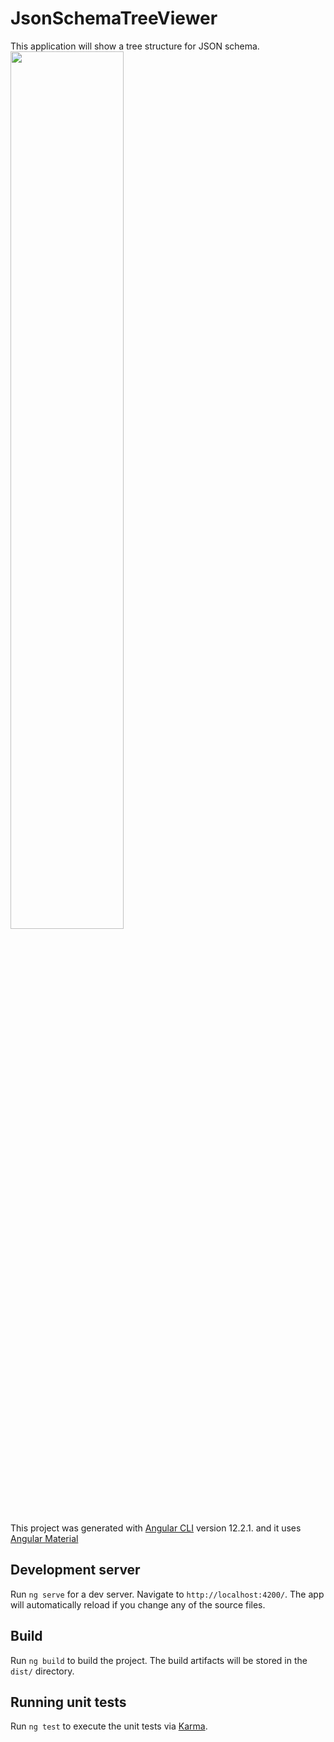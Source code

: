 # JsonSchemaTreeViewer

This application will show a tree structure for JSON schema.<br> 
<img src="https://user-images.githubusercontent.com/89062110/129848694-224bac0e-dfdf-46fc-9926-5025f17d98a1.png" width="60%" >

This project was generated with [Angular CLI](https://github.com/angular/angular-cli) version 12.2.1. and it uses [Angular Material](https://material.angular.io/)

## Development server

Run `ng serve` for a dev server. Navigate to `http://localhost:4200/`. The app will automatically reload if you change any of the source files.

## Build

Run `ng build` to build the project. The build artifacts will be stored in the `dist/` directory.

## Running unit tests

Run `ng test` to execute the unit tests via [Karma](https://karma-runner.github.io).
